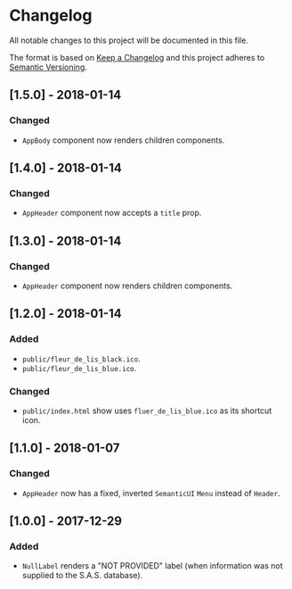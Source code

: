 # Changelog
All notable changes to this project will be documented in this file.

The format is based on [Keep a Changelog](http://keepachangelog.com/en/1.0.0/)
and this project adheres to
[Semantic Versioning](http://semver.org/spec/v2.0.0.html).

## [1.5.0] - 2018-01-14
### Changed
- `AppBody` component now renders children components.

## [1.4.0] - 2018-01-14
### Changed
- `AppHeader` component now accepts a `title` prop.

## [1.3.0] - 2018-01-14
### Changed
- `AppHeader` component now renders children components.

## [1.2.0] - 2018-01-14
### Added
- `public/fleur_de_lis_black.ico`.
- `public/fleur_de_lis_blue.ico`.
### Changed
- `public/index.html` show uses `fluer_de_lis_blue.ico` as its shortcut icon.

## [1.1.0] - 2018-01-07
### Changed
- `AppHeader` now has a fixed, inverted `SemanticUI` `Menu` instead of `Header`.

## [1.0.0] - 2017-12-29
### Added
- `NullLabel` renders a "NOT PROVIDED" label (when information was not
  supplied to the S.A.S. database).
